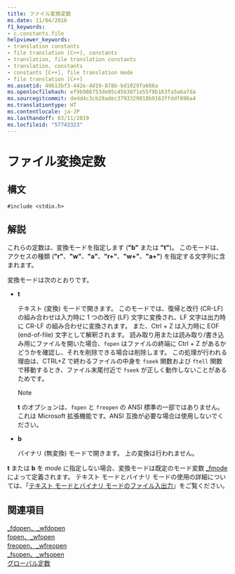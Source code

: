 ```yaml
---
title: ファイル変換定数
ms.date: 11/04/2016
f1_keywords:
- c.constants.file
helpviewer_keywords:
- translation constants
- file translation [C++], constants
- translation, file translation constants
- translation, constants
- constants [C++], file translation mode
- file translation [C++]
ms.assetid: 49b13bf3-442e-4d19-878b-bd1029fa666a
ms.openlocfilehash: ef9b986753de05c45b3071e55f9b163fa5a6a7da
ms.sourcegitcommit: dedd4c3cb28adec3793329018b9163ffddf890a4
ms.translationtype: HT
ms.contentlocale: ja-JP
ms.lasthandoff: 03/11/2019
ms.locfileid: "57743323"
---
```

# <a name="file-translation-constants"></a>ファイル変換定数

## <a name="syntax"></a>構文

```
#include <stdio.h>
```

## <a name="remarks"></a>解説

これらの定数は、変換モードを指定します (**"b"** または **"t"**)。 このモードは、アクセスの種類 (**"r"**、**"w"**、**"a"**、**"r+"**、**"w+"**、**"a+"**) を指定する文字列に含まれます。

変換モードは次のとおりです。

- **t**

   テキスト (変換) モードで開きます。 このモードでは、復帰と改行 (CR-LF) の組み合わせは入力時に 1 つの改行 (LF) 文字に変換され、LF 文字は出力時に CR-LF の組み合わせに変換されます。 また、Ctrl + Z は入力時に EOF (end-of-file) 文字として解釈されます。 読み取り用または読み取り/書き込み用にファイルを開いた場合、`fopen` はファイルの終端に Ctrl + Z があるかどうかを確認し、それを削除できる場合は削除します。 この処理が行われる理由は、CTRL+Z で終わるファイルの中身を `fseek` 関数および `ftell` 関数で移動するとき、ファイル末尾付近で `fseek` が正しく動作しないことがあるためです。

   > [!NOTE]
   > **t** のオプションは、`fopen` と `freopen` の ANSI 標準の一部ではありません。 これは Microsoft 拡張機能です。ANSI 互換が必要な場合は使用しないでください。

- **b**

   バイナリ (無変換) モードで開きます。 上の変換は行われません。

**t** または **b** を *mode* に指定しない場合、変換モードは既定のモード変数 [_fmode](../c-runtime-library/fmode.md) によって定義されます。 テキスト モードとバイナリ モードの使用の詳細については、「[テキスト モードとバイナリ モードのファイル入出力](../c-runtime-library/text-and-binary-mode-file-i-o.md)」をご覧ください。

## <a name="see-also"></a>関連項目

[_fdopen、_wfdopen](../c-runtime-library/reference/fdopen-wfdopen.md)<br/>
[fopen、_wfopen](../c-runtime-library/reference/fopen-wfopen.md)<br/>
[freopen、_wfreopen](../c-runtime-library/reference/freopen-wfreopen.md)<br/>
[_fsopen、_wfsopen](../c-runtime-library/reference/fsopen-wfsopen.md)<br/>
[グローバル定数](../c-runtime-library/global-constants.md)
